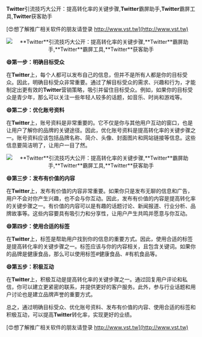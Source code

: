 **Twitter**引流技巧大公开：提高转化率的关键步骤,**Twitter**霸屏助手,**Twitter**霸屏工具,**Twitter**获客助手

[😍想了解推广相关软件的朋友请登录 http://www.vst.tw](http://www.vst.tw)

 <center><img src="https://vst.tw/MP4/tuiguang/png/3.png" alt="**Twitter**引流技巧大公开：提高转化率的关键步骤,**Twitter**霸屏助手,**Twitter**霸屏工具,**Twitter**获客助手"></center>

**😄第一步：明确目标受众**

在**Twitter**上，每个人都可以发布自己的信息，但并不是所有人都是你的目标受众。因此，明确目标受众非常重要。通过了解目标受众的需求、兴趣和行为，才能制定出更有效的**Twitter**营销策略，吸引并留住目标受众。例如，如果你的目标受众是青少年，那么可以关注一些年轻人较多的话题，如音乐、时尚和游戏等。

**😄第二步：优化账号资料**

在**Twitter**上，账号资料是非常重要的。它不仅是你与其他用户互动的窗口，也是让用户了解你的品牌的关键途径。因此，优化账号资料是提高转化率的关键步骤之一。账号资料应该包括品牌名称、简介、头像、封面图片和网站链接等信息。这些信息要简洁明了，让用户一目了然。

 <center><img src="https://vst.tw/MP4/tuiguang/png/3.png" alt="**Twitter**引流技巧大公开：提高转化率的关键步骤,**Twitter**霸屏助手,**Twitter**霸屏工具,**Twitter**获客助手"></center>

**😄第三步：发布有价值的内容**

在**Twitter**上，发布有价值的内容非常重要。如果你只是发布无聊的信息和广告，用户不会对你产生兴趣，也不会与你互动。因此，发布有价值的内容是提高转化率的关键步骤之一。有价值的内容可以是有趣的话题讨论、新闻报道、行业分析、品牌故事等。这些内容要具有吸引力和分享性，让用户产生共鸣并愿意与你互动。

**😄第四步：使用合适的标签**

在**Twitter**上，标签是帮助用户找到你的信息的重要方式。因此，使用合适的标签是提高转化率的关键步骤之一。标签应该与你的内容相关，且包含关键词。如果你的品牌是健康食品，那么可以使用标签#健康食品、#有机食品等。

**😄第五步：积极互动**

在**Twitter**上，积极互动是提高转化率的关键步骤之一。通过回复用户评论和私信，你可以建立更紧密的联系，并提供更好的客户服务。此外，参与行业话题和用户讨论也是建立品牌声誉的重要方式。

总之，通过明确目标受众、优化账号资料、发布有价值的内容、使用合适的标签和积极互动，可以提高**Twitter**转化率，实现更好的业绩。

[😍想了解推广相关软件的朋友请登录 http://www.vst.tw](http://www.vst.tw)



